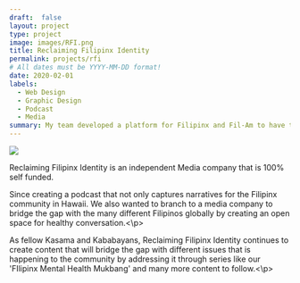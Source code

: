 ```yaml
---
draft:  false
layout: project
type: project
image: images/RFI.png
title: Reclaiming Filipinx Identity
permalink: projects/rfi
# All dates must be YYYY-MM-DD format!
date: 2020-02-01
labels:
  - Web Design
  - Graphic Design
  - Podcast
  - Media
summary: My team developed a platform for Filipinx and Fil-Am to have their voices heard.
---
```

<img class="ui large middle floated rounded image" src="../images/rfi-3.png">
</div>

Reclaiming Filipinx Identity is an independent Media company that is 100% self funded. 

<p>Since creating a podcast that not only captures narratives for the Filipinx community in Hawaii. We also wanted to branch to a media company to bridge the gap with the many different Filipinos globally by creating an open space for healthy conversation.<\p> 
<p>As fellow Kasama and Kababayans, Reclaiming Filipinx Identity continues to create content that will bridge the gap with different issues that is happening to the community by addressing it through series like our 'FIlipinx Mental Health Mukbang' and many more content to follow.<\p> 

